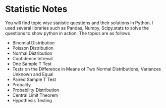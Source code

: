 # Statistic Notes
You will find topic wise statistic questions and their solutions in Python. I used several libraries such as Pandas, Numpy, Scipy.stats to solve the questions to show python in action. The topics are as follows

* Binomial Distribution
* Poisson Distribution
* Normal Distribution
* Confidence Intreval
* One Sample T Test
* Tests on the Difference in Means of Two Normal Distributions, Variances Unknown and Equal
* Paired Sample T Test
* Probality
* Probability Distribution
* Central Limit Theorem
* Hypothesis Testing
